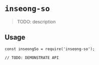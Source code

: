 # `inseong-so`

> TODO: description

## Usage

```
const inseongSo = require('inseong-so');

// TODO: DEMONSTRATE API
```
